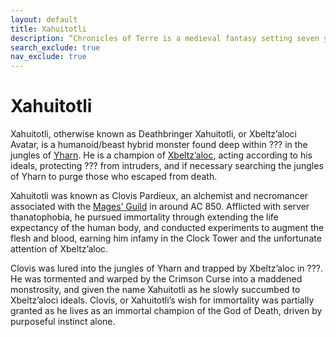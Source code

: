 ```yaml
---
layout: default
title: Xahuitotli
description: “Chronicles of Terre is a medieval fantasy setting seven years in the writing, currently for dungeons & dragons 5th edition.”
search_exclude: true
nav_exclude: true
---
```


# Xahuitotli

Xahuitotli, otherwise known as Deathbringer Xahuitotli, or Xbeltz’aloci Avatar, is a humanoid/beast hybrid monster found deep within ??? in the jungles of [Yharn](../../region/Yharn). He is a champion of [Xbeltz’aloc](../../religion/patronus/Xbeltz’aloc), acting according to his ideals, protecting ??? from intruders, and if necessary searching the jungles of Yharn to purge those who escaped from death.

Xahuitotli was known as Clovis Pardieux, an alchemist and necromancer associated with the [Mages’ Guild](../../region/Labyrinthine) in around AC 850. Afflicted with server thanatophobia, he pursued immortality through extending the life expectancy of the human body, and conducted experiments to augment the flesh and blood, earning him infamy in the Clock Tower and the unfortunate attention of Xbeltz’aloc. 

Clovis was lured into the jungles of Yharn and trapped by Xbeltz’aloc in ???. He was tormented and warped by the Crimson Curse into a maddened monstrosity, and given the name Xahuitotli as he slowly succumbed to Xbeltz’aloci ideals. Clovis, or Xahuitotli’s wish for immortality was partially granted as he lives as an immortal champion of the God of Death, driven by purposeful instinct alone.
